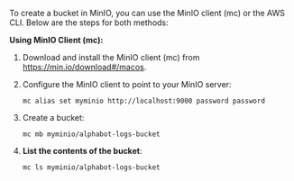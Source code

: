 To create a bucket in MinIO, you can use the MinIO client (mc) or the AWS CLI. Below are the steps for both methods:

**Using MinIO Client (mc):**

1. Download and install the MinIO client (mc) from https://min.io/download#/macos.

2. Configure the MinIO client to point to your MinIO server:
   ```
   mc alias set myminio http://localhost:9000 password password
   ```

3. Create a bucket:
   ```
   mc mb myminio/alphabot-logs-bucket
   ```

3. **List the contents of the bucket**:
   ```
   mc ls myminio/alphabot-logs-bucket
   ```
